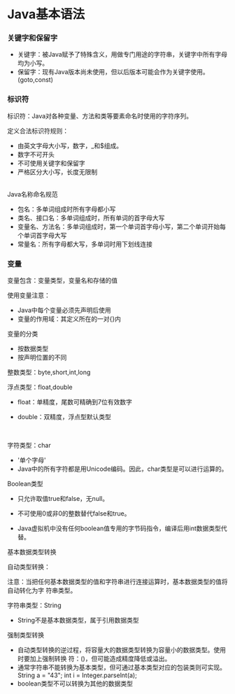 # Java基本语法

### 关键字和保留字
 - 关键字：被Java赋予了特殊含义，用做专门用途的字符串，关键字中所有字母均为小写。
 - 保留字：现有Java版本尚未使用，但以后版本可能会作为关键字使用。(goto,const)

### 标识符
标识符：Java对各种变量、方法和类等要素命名时使用的字符序列。    

定义合法标识符规则：
 - 由英文字母大小写，数字，_和$组成。
 - 数字不可开头
 - 不可使用关键字和保留字
 - 严格区分大小写，长度无限制
 
 <br> 
 Java名称命名规范  
 
 - 包名：多单词组成时所有字母都小写
 - 类名、接口名：多单词组成时，所有单词的首字母大写
 - 变量名、方法名：多单词组成时，第一个单词首字母小写，第二个单词开始每个单词首字母大写
 - 常量名：所有字母都大写，多单词时用下划线连接  
 
 ### 变量
变量包含：变量类型，变量名和存储的值  

使用变量注意：
 - Java中每个变量必须先声明后使用
 - 变量的作用域：其定义所在的一对{}内

变量的分类
 - 按数据类型
 - 按声明位置的不同
 
整数类型：byte,short,int,long

浮点类型：float,double  

 - float：单精度，尾数可精确到7位有效数字

 - double：双精度，浮点型默认类型  
 
<br>

字符类型：char   
 - '单个字母'
 - Java中的所有字符都是用Unicode编码。因此，char类型是可以进行运算的。  



Boolean类型  

 - 只允许取值true和false，无null。  

 - 不可使用0或非0的整数替代false和true。
 - Java虚拟机中没有任何boolean值专用的字节码指令，编译后用int数据类型代替。

基本数据类型转换

自动类型转换：

注意：当把任何基本数据类型的值和字符串进行连接运算时，基本数据类型的值将自动转化为字
符串类型。

字符串类型：String  
 - String不是基本数据类型，属于引用数据类型

强制类型转换
 - 自动类型转换的逆过程，将容量大的数据类型转换为容量小的数据类型。使用时要加上强制转换
符：()，但可能造成精度降低或溢出。
 - 通常字符串不能转换为基本类型，但可通过基本类型对应的包装类则可实现。   
 String a = "43"; int i = Integer.parselnt(a);
 - boolean类型不可以转换为其他的数据类型
 
 
